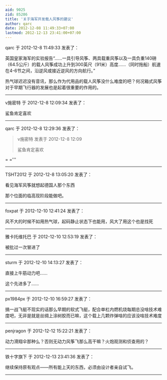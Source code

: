```yaml
---
aid: 9025
zid: 85286
title: '关于海军开发载人风筝的建议'
author: qarc
date: 2012-12-08 11:49:33+07:00
lastmod: 2012-12-13 23:41:00+07:00
---
```


qarc 于 2012-12-8 11:49:33 发表了：

英国皇家海军的实验报告“……一具引导风筝、两具载重风筝以及一具负重140磅（64.5公斤）的载人风筝成功上升到300英尺（91米）高度……（同时拖船）航速在4-6节之间，沿逆风或接近逆风的方向航行。”

热气球迟迟没有音讯，那么作为代用品的载人风筝没什么难度的吧？何况箱式风筝对于早期飞行器的发展也是起着很重要的作用的。

---------

v施密特 于 2012-12-8 12:09:34 发表了：

鲨鱼肯定喜欢

---------

qarc 于 2012-12-8 12:29:36 发表了：

> v施密特 发表于 2012-12-8 12:09
> 
> 鲨鱼肯定喜欢



= ='''

---------

TSHT2012 于 2012-12-8 13:05:20 发表了：

看见海军风筝就想起德国人那个东西

那个位面的临高现阶段能做吧。

---------

foxpat 于 2012-12-10 12:41:24 发表了：

风不大的时候不如用热气球，起码静止状态下也能用，风大了用这个也是找死

---------

雅卡托维托巴 于 2012-12-10 12:53:19 发表了：

被批过一次冒进了

---------

sturm 于 2012-12-10 14:13:27 发表了：

直接上牛筋动力吧……

这个先进多了……

---------

px1984px 于 2012-12-10 16:59:27 发表了：

搞一战飞艇不现实的话那么早期的软式飞艇，配合单杠内燃机烧每期总没啥技术难度吧，无非是就是丝绸上涂树胶而已嘛，这个载上几颗炸弹啥的应该没啥技术难度

---------

penjragon 于 2012-12-12 15:22:21 发表了：

动力滑翔伞那种么？否则无动力风筝飞那么高干嘛？火炮观测和侦查用的？

---------

铁十字旗下 于 2012-12-13 23:41:36 发表了：

继续保持原有观点——所有能上天的东西，必须由设计者亲自试飞。

---------

